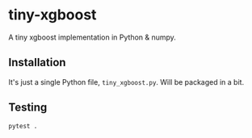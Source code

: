 # tiny-xgboost

A tiny xgboost implementation in Python & numpy.

## Installation

It's just a single Python file, `tiny_xgboost.py`. Will be packaged in a bit.

## Testing

`pytest .`
